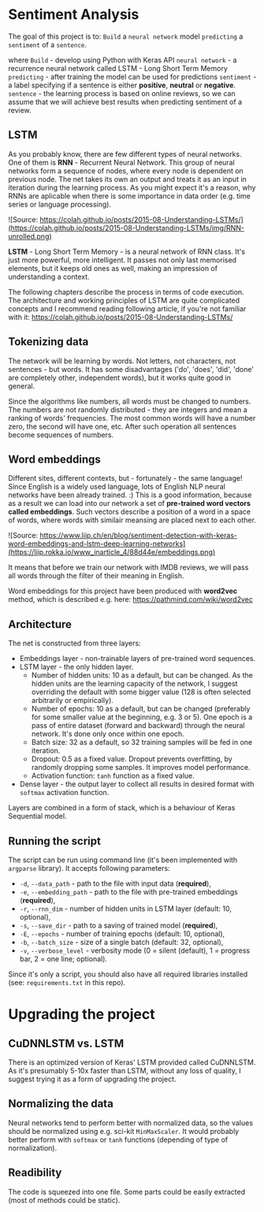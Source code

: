 # Sentiment Analysis
The goal of this project is to:
```Build``` a ```neural network``` model ```predicting``` a ```sentiment``` of a ```sentence```.

where
```Build``` - develop using Python with Keras API
```neural network``` - a recurrence neural network called LSTM - Long Short Term Memory
```predicting``` - after training the model can be used for predictions
```sentiment``` - a label specifying if a sentence is either **positive**, **neutral** or **negative**.
```sentence``` - the learning process is based on online reviews, so we can assume that we will achieve best results when predicting sentiment of a review.

## LSTM
As you probably know, there are few different types of neural networks. One of them is **RNN** - Recurrent Neural Network. This group of neural networks form a sequence of nodes, where every node is dependent on previous node. The net takes its own an output and treats it as an input in iteration during the learning process. As you might expect it's a reason, why RNNs are aplicable when there is some importance in data order (e.g. time series or language processing).

![Source: https://colah.github.io/posts/2015-08-Understanding-LSTMs/](https://colah.github.io/posts/2015-08-Understanding-LSTMs/img/RNN-unrolled.png)

**LSTM** - Long Short Term Memory - is a neural network of RNN class. It's just more powerful, more intelligent. It passes not only last memorised elements, but it keeps old ones as well, making an impression of understanding a context.

The following chapters describe the process in terms of code execution. The architecture and working principles of LSTM are quite complicated concepts and I recommend reading following article, if you're not familiar with it: https://colah.github.io/posts/2015-08-Understanding-LSTMs/

## Tokenizing data
The network will be learning by words. Not letters, not characters, not sentences - but words. It has some disadvantages ('do', 'does', 'did', 'done' are completely other, independent words), but it works quite good in general.

Since the algorithms like numbers, all words must be changed to numbers. The numbers are not randomly distributed - they are integers and mean a ranking of words' frequencies. The most common words will have a number zero, the second will have one, etc. After such operation all sentences become sequences of numbers.

## Word embeddings 
Different sites, different contexts, but - fortunately - the same language! Since English is a widely used language, lots of English NLP neural networks have been already trained. :) This is a good information, because as a result we can load into our network a set of **pre-trained word vectors called embeddings**. Such vectors describe a position of a word in a space of words, where words with similair meansing are placed next to each other.

![Source: https://www.liip.ch/en/blog/sentiment-detection-with-keras-word-embeddings-and-lstm-deep-learning-networks](https://liip.rokka.io/www_inarticle_4/88d44e/embeddings.png)

It means that before we train our network with IMDB reviews, we will pass all words through the filter of their meaning in English.

Word embeddings for this project have been produced with **word2vec** method, which is described e.g. here: https://pathmind.com/wiki/word2vec

## Architecture
The net is constructed from three layers:
* Embeddings layer - non-trainable layers of pre-trained word sequences.
* LSTM layer - the only hidden layer. 
	* Number of hidden units: 10 as a default, but can be changed. As the hidden units are the learning capacity of the network, I suggest overriding the default with some bigger value (128 is often selected arbitrarily or empirically).
	* Number of epochs: 10 as a default, but can be changed (preferably for some smaller value at the beginning, e.g. 3 or 5). One epoch is a pass of entire dataset (forward and backward) through the neural network. It's done only once within one epoch. 
	* Batch size: 32 as a default, so 32 training samples will be fed in one iteration. 
	* Dropout: 0.5 as a fixed value. Dropout prevents overfitting, by randomly dropping some samples. It improves model performance.
	* Activation function: `tanh` function as a fixed value.
* Dense layer - the output layer to collect all results in desired format with `softmax` activation function.

Layers are combined in a form of stack, which is a behaviour of Keras Sequential model.

## Running the script
The script can be run using command line (it's been implemented with `argparse` library). It accepts following parameters:

* ```-d```, ```--data_path``` - path to the file with input data (**required**),
* ```-e```, ```--embedding_path``` - path to the file with pre-trained embeddings (**required**),
* ```-r```, ```--rnn_dim``` - number of hidden units in LSTM layer (default: 10, optional),
* ```-s```, ```--save_dir``` -  path to a saving of trained model (**required**),
* ```-E```, ```--epochs``` - number of training epochs (default: 10, optional),
* ```-b```, ```--batch_size``` - size of a single batch (default: 32, optional),
* ```-v```, ```--verbose_level``` - verbosity mode (0 = silent (default), 1 = progress bar, 2 = one line; optional).

Since it's only a script, you should also have all required libraries installed (see: `requirements.txt` in this repo).

# Upgrading the project
## CuDNNLSTM vs. LSTM
There is an optimized version of Keras' LSTM provided called CuDNNLSTM. As it's presumably 5-10x faster than LSTM, without any loss of quality, I suggest trying it as a form of upgrading the project.

## Normalizing the data
Neural networks tend to perform better with normalized data, so the values should be normalized using e.g. sci-kit `MinMaxScaler`. It would probably better perform with `softmax` or `tanh` functions (depending of type of normalization).

## Readibility
The code is squeezed into one file. Some parts could be easily extracted (most of methods could be static).
